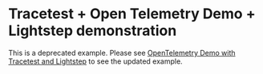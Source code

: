 # Tracetest + Open Telemetry Demo + Lightstep demonstration

This is a deprecated example. Please see [OpenTelemetry Demo with Tracetest and Lightstep](../tracetest-lightstep-otel-demo/) to see the updated example.
